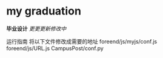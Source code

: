 # my graduation
**毕业设计**
*更更更新修改中*

运行指南
将以下文件修改成需要的地址
foreend/js/myjs/conf.js
foreend/js/URL.js
CampusPost/conf.py
